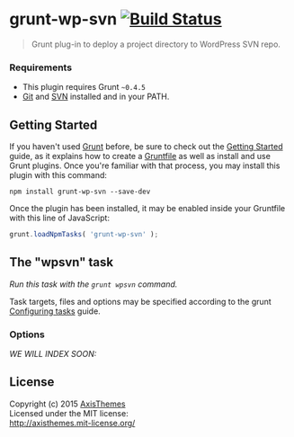 # grunt-wp-svn [![Build Status](https://travis-ci.org/axisthemes/grunt-wp-svn.svg?branch=master)](https://travis-ci.org/axisthemes/grunt-wp-svn)

> Grunt plug-in to deploy a project directory to WordPress SVN repo.

### Requirements
* This plugin requires Grunt `~0.4.5`
* [Git](http://git-scm.com/) and [SVN](https://subversion.apache.org/) installed and in your PATH.

## Getting Started
If you haven't used [Grunt](http://gruntjs.com/) before, be sure to check out the [Getting Started](http://gruntjs.com/getting-started) guide, as it explains how to create a [Gruntfile](http://gruntjs.com/sample-gruntfile) as well as install and use Grunt plugins. Once you're familiar with that process, you may install this plugin with this command:

```shell
npm install grunt-wp-svn --save-dev
```

Once the plugin has been installed, it may be enabled inside your Gruntfile with this line of JavaScript:

```js
grunt.loadNpmTasks( 'grunt-wp-svn' );
```

## The "wpsvn" task
_Run this task with the `grunt wpsvn` command._

Task targets, files and options may be specified according to the grunt [Configuring tasks](http://gruntjs.com/configuring-tasks) guide.

### Options

_WE WILL INDEX SOON:_

## License

Copyright (c) 2015 [AxisThemes](http://axisthemes.com)  
Licensed under the MIT license:  
<http://axisthemes.mit-license.org/>
